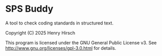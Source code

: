 # SPS Buddy
A tool to check coding standards in structured text.

Copyright (C) 2025  Henry Hirsch

This program is licensed under the GNU General Public License v3. 
See <http://www.gnu.org/licenses/gpl-3.0.html> for details.
